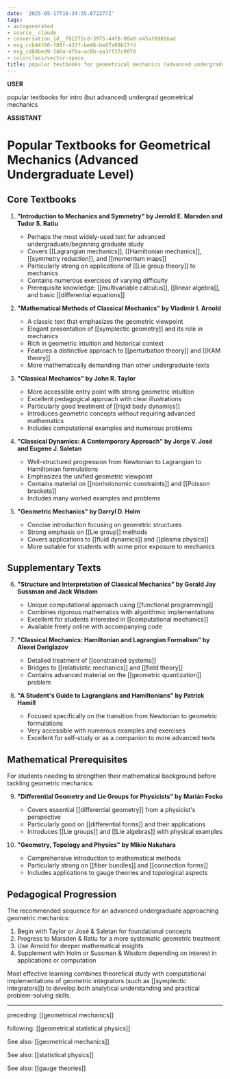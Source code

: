 ```yaml
---
date: '2025-05-17T16:34:35.072277Z'
tags:
- autogenerated
- source__claude
- conversation_id__f61272cd-3975-44f8-90a0-e45af69016ad
- msg_ccb44f60-f88f-437f-be46-be07a99b17fd
- msg_cd88bed9-146a-4fba-ac0b-aa3ff37c007d
- colorclass/vector-space
title: popular textbooks for geometrical mechanics (advanced undergraduate level)
---
```


**USER**

popular textbooks for intro (but advanced) undergrad geometrical mechanics


**ASSISTANT**

# Popular Textbooks for Geometrical Mechanics (Advanced Undergraduate Level)

## Core Textbooks

1. **"Introduction to Mechanics and Symmetry" by Jerrold E. Marsden and Tudor S. Ratiu**
   - Perhaps the most widely-used text for advanced undergraduate/beginning graduate study
   - Covers [[Lagrangian mechanics]], [[Hamiltonian mechanics]], [[symmetry reduction]], and [[momentum maps]]
   - Particularly strong on applications of [[Lie group theory]] to mechanics
   - Contains numerous exercises of varying difficulty
   - Prerequisite knowledge: [[multivariable calculus]], [[linear algebra]], and basic [[differential equations]]

2. **"Mathematical Methods of Classical Mechanics" by Vladimir I. Arnold**
   - A classic text that emphasizes the geometric viewpoint
   - Elegant presentation of [[symplectic geometry]] and its role in mechanics
   - Rich in geometric intuition and historical context
   - Features a distinctive approach to [[perturbation theory]] and [[KAM theory]]
   - More mathematically demanding than other undergraduate texts

3. **"Classical Mechanics" by John R. Taylor**
   - More accessible entry point with strong geometric intuition
   - Excellent pedagogical approach with clear illustrations
   - Particularly good treatment of [[rigid body dynamics]]
   - Introduces geometric concepts without requiring advanced mathematics
   - Includes computational examples and numerous problems

4. **"Classical Dynamics: A Contemporary Approach" by Jorge V. José and Eugene J. Saletan**
   - Well-structured progression from Newtonian to Lagrangian to Hamiltonian formulations
   - Emphasizes the unified geometric viewpoint
   - Contains material on [[nonholonomic constraints]] and [[Poisson brackets]]
   - Includes many worked examples and problems

5. **"Geometric Mechanics" by Darryl D. Holm**
   - Concise introduction focusing on geometric structures
   - Strong emphasis on [[Lie group]] methods
   - Covers applications to [[fluid dynamics]] and [[plasma physics]]
   - More suitable for students with some prior exposure to mechanics

## Supplementary Texts

6. **"Structure and Interpretation of Classical Mechanics" by Gerald Jay Sussman and Jack Wisdom**
   - Unique computational approach using [[functional programming]]
   - Combines rigorous mathematics with algorithmic implementations
   - Excellent for students interested in [[computational mechanics]]
   - Available freely online with accompanying code

7. **"Classical Mechanics: Hamiltonian and Lagrangian Formalism" by Alexei Deriglazov**
   - Detailed treatment of [[constrained systems]]
   - Bridges to [[relativistic mechanics]] and [[field theory]]
   - Contains advanced material on the [[geometric quantization]] problem

8. **"A Student's Guide to Lagrangians and Hamiltonians" by Patrick Hamill**
   - Focused specifically on the transition from Newtonian to geometric formulations
   - Very accessible with numerous examples and exercises
   - Excellent for self-study or as a companion to more advanced texts

## Mathematical Prerequisites

For students needing to strengthen their mathematical background before tackling geometric mechanics:

9. **"Differential Geometry and Lie Groups for Physicists" by Marián Fecko**
   - Covers essential [[differential geometry]] from a physicist's perspective
   - Particularly good on [[differential forms]] and their applications
   - Introduces [[Lie groups]] and [[Lie algebras]] with physical examples

10. **"Geometry, Topology and Physics" by Mikio Nakahara**
    - Comprehensive introduction to mathematical methods
    - Particularly strong on [[fiber bundles]] and [[connection forms]]
    - Includes applications to gauge theories and topological aspects

## Pedagogical Progression

The recommended sequence for an advanced undergraduate approaching geometric mechanics:

1. Begin with Taylor or José & Saletan for foundational concepts
2. Progress to Marsden & Ratiu for a more systematic geometric treatment
3. Use Arnold for deeper mathematical insights
4. Supplement with Holm or Sussman & Wisdom depending on interest in applications or computation

Most effective learning combines theoretical study with computational implementations of geometric integrators (such as [[symplectic integrators]]) to develop both analytical understanding and practical problem-solving skills.


---

preceding: [[geometrical mechanics]]  


following: [[geometrical statistical physics]]

See also: [[geometrical mechanics]]


See also: [[statistical physics]]


See also: [[gauge theories]]